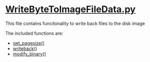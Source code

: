 # [WriteByteToImageFileData.py](https://faui1-gitlab.cs.fau.de/lena.voigt/diskforge/-/blob/main/DiskForge/Utility/FileModification/WriteByteToImageFileData.py?ref_type=heads)
This file contains funcitonality to write back files to the disk image

The included functions are:
- [get_pagesize()](./../timestamp_update/get_pagesize.md)
- [writeback()](./writeback.md)
- [modify_binary()](./modify_binary.md)